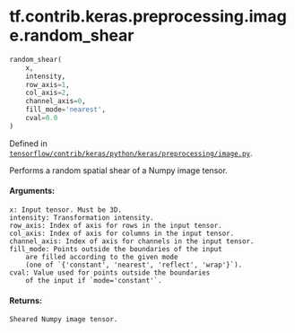 <div itemscope itemtype="http://developers.google.com/ReferenceObject">
<meta itemprop="name" content="tf.contrib.keras.preprocessing.image.random_shear" />
</div>

# tf.contrib.keras.preprocessing.image.random_shear

``` python
random_shear(
    x,
    intensity,
    row_axis=1,
    col_axis=2,
    channel_axis=0,
    fill_mode='nearest',
    cval=0.0
)
```



Defined in [`tensorflow/contrib/keras/python/keras/preprocessing/image.py`](https://www.tensorflow.org/code/tensorflow/contrib/keras/python/keras/preprocessing/image.py).

Performs a random spatial shear of a Numpy image tensor.

#### Arguments:

    x: Input tensor. Must be 3D.
    intensity: Transformation intensity.
    row_axis: Index of axis for rows in the input tensor.
    col_axis: Index of axis for columns in the input tensor.
    channel_axis: Index of axis for channels in the input tensor.
    fill_mode: Points outside the boundaries of the input
        are filled according to the given mode
        (one of `{'constant', 'nearest', 'reflect', 'wrap'}`).
    cval: Value used for points outside the boundaries
        of the input if `mode='constant'`.


#### Returns:

    Sheared Numpy image tensor.
